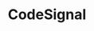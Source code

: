 ---
title: 'CodeSignal'
description: 'Practice for technical interviews, get acquainted with the CodeSignal platform, and build your developer resume.'
link: 'https://codesignal.com/developers/'
imageURL: 'https://res.cloudinary.com/dc6mrv5cb/image/upload/v1701193699/personal-resources/interviews/codesignal.com_developers__gupep0.png'
---
